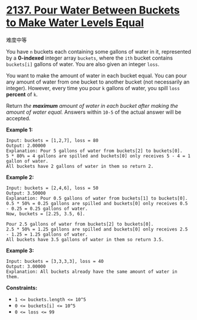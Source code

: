 # [2137. Pour Water Between Buckets to Make Water Levels Equal](https://leetcode-cn.com/problems/pour-water-between-buckets-to-make-water-levels-equal/)

难度中等

You have `n` buckets each containing some gallons of water in it, represented by a **0-indexed** integer array `buckets`, where the `ith` bucket contains `buckets[i]` gallons of water. You are also given an integer `loss`.

You want to make the amount of water in each bucket equal. You can pour any amount of water from one bucket to another bucket (not necessarily an integer). However, every time you pour `k` gallons of water, you spill `loss` **percent** of `k`.

Return *the **maximum** amount of water in each bucket after making the amount of water equal.* Answers within `10-5` of the actual answer will be accepted.

 

**Example 1:**

```
Input: buckets = [1,2,7], loss = 80
Output: 2.00000
Explanation: Pour 5 gallons of water from buckets[2] to buckets[0].
5 * 80% = 4 gallons are spilled and buckets[0] only receives 5 - 4 = 1 gallon of water.
All buckets have 2 gallons of water in them so return 2.
```

**Example 2:**

```
Input: buckets = [2,4,6], loss = 50
Output: 3.50000
Explanation: Pour 0.5 gallons of water from buckets[1] to buckets[0].
0.5 * 50% = 0.25 gallons are spilled and buckets[0] only receives 0.5 - 0.25 = 0.25 gallons of water.
Now, buckets = [2.25, 3.5, 6].

Pour 2.5 gallons of water from buckets[2] to buckets[0].
2.5 * 50% = 1.25 gallons are spilled and buckets[0] only receives 2.5 - 1.25 = 1.25 gallons of water.
All buckets have 3.5 gallons of water in them so return 3.5.
```

**Example 3:**

```
Input: buckets = [3,3,3,3], loss = 40
Output: 3.00000
Explanation: All buckets already have the same amount of water in them.
```

 

**Constraints:**

- `1 <= buckets.length <= 10^5`
- `0 <= buckets[i] <= 10^5`
- `0 <= loss <= 99`
